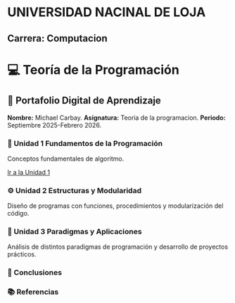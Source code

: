 # UNIVERSIDAD NACINAL DE LOJA
## Carrera: Computacion 

# 💻 Teoría de la Programación  

## 🧭 Portafolio Digital de Aprendizaje
**Nombre:** Michael Carbay. 
**Asignatura:** Teoria de la programacion. 
**Periodo:** Septiembre 2025-Febrero 2026. 

### 🧩 Unidad 1 Fundamentos de la Programación  
Conceptos fundamentales de algoritmo. 

[Ir a la Unidad 1](unidad1.md)


### ⚙️ Unidad 2 Estructuras y Modularidad  
Diseño de programas con funciones, procedimientos y modularización del código.  

### 🧠 Unidad 3 Paradigmas y Aplicaciones  
Análisis de distintos paradigmas de programación y desarrollo de proyectos prácticos.

### 🧾 Conclusiones  

### 📚 Referencias 
